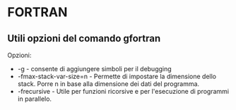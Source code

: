 
#  FORTRAN



## Utili opzioni del comando gfortran

Opzioni:
* -g - consente di aggiungere simboli per il debugging
* -fmax-stack-var-size=n - Permette di impostare la dimensione dello stack. Porre n in base alla dimensione dei dati del programma.
* -frecursive - Utile per funzioni ricorsive e per l'esecuzione di programmi in parallelo.



